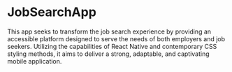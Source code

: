 # JobSearchApp
This app seeks to transform the job search experience by providing an accessible platform designed to serve the needs of both employers and job seekers. Utilizing the capabilities of React Native and contemporary CSS styling methods, it aims to deliver a strong, adaptable, and captivating mobile application.
